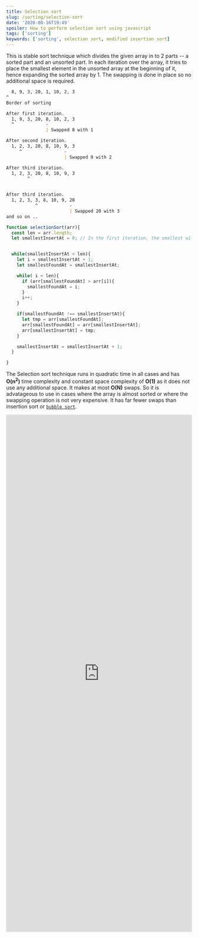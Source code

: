 ```yaml
---
title: Selection sort
slug: /sorting/selection-sort
date: '2020-08-16T19:49'
spoiler: How to perform selection sort using javascript
tags: ['sorting']
keywords: ['sorting', selection sort, modified insertion sort]
---
```


This is stable sort technique which divides the given array in to 2 parts -- a sorted part and an unsorted part. In each iteration over the array, it tries to place the smallest element in the unsorted array at the beginning of it, hence expanding the sorted array by 1. The swapping is done in place so no additional space is required.

```md
  8, 9, 3, 20, 1, 10, 2, 3
^
Border of sorting

After first iteration.
  1, 9, 3, 20, 8, 10, 2, 3
  ^            -
               | Swapped 8 with 1

After second iteration.
  1, 2, 3, 20, 8, 10, 9, 3
     ^                -
                      | Swapped 9 with 2

After third iteration.
  1, 2, 3, 20, 8, 10, 9, 3
        ^


After third iteration.
  1, 2, 3, 3, 8, 10, 9, 20
           ^            -
                        | Swapped 20 with 3
and so on ..
```

```js
function selectionSort(arr){
  const len = arr.length;
  let smallestInsertAt = 0; // In the first iteration, the smallest will come to the head of the array.


  while(smallestInsertAt < len){
    let i = smallestInsertAt + 1;
    let smallestFoundAt = smallestInsertAt;

    while( i < len){
      if (arr[smallestFoundAt] > arr[i]){
        smallestFoundAt = i;
      }
      i++;
    }

    if(smallestFoundAt !== smallestInsertAt){
      let tmp = arr[smallestFoundAt];
      arr[smallestFoundAt] = arr[smallestInsertAt];
      arr[smallestInsertAt] = tmp;
    }

    smallestInsertAt = smallestInsertAt + 1;
  }

}

```

The Selection sort technique runs in quadratic time in all cases and has **O(n<sup>2</sup>)** time complexity and constant space complexity of **O(1)** as it does not use any additional space. It makes at most **O(N)** swaps. So it is advatageous to use in cases where the array is almost sorted or where the swapping operation is not very expensive. It has far fewer swaps than insertion sort or [`bubble sort`](/sorting/bubble-sort).

<iframe height="1400px" width="100%" src="https://repl.it/@jagzviruz/Selection-Sort?lite=true" scrolling="no" frameborder="no" allowtransparency="true" allowfullscreen="true" sandbox="allow-forms allow-pointer-lock allow-popups allow-same-origin allow-scripts allow-modals"></iframe>
